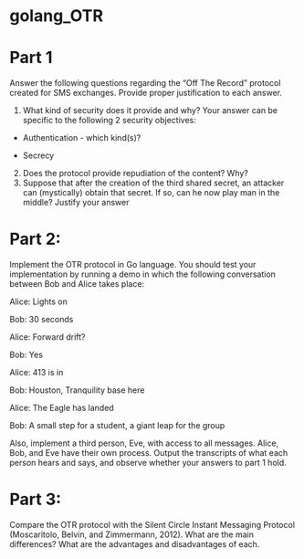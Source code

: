 # golang_OTR


# Part 1
Answer the following questions regarding the “Off The Record” protocol created for SMS exchanges. Provide proper justification to each answer.

1. What kind of security does it provide and why? Your answer can be specific to the following 2 security objectives:

- Authentication - which kind(s)?

- Secrecy

2. Does the protocol provide repudiation of the content? Why?
3. Suppose that after the creation of the third shared secret, an attacker can (mystically) obtain that secret. If so, can he now play man in the middle? Justify your answer

# Part 2: 
Implement the OTR protocol in Go language. You should test your implementation by running a demo in which the following conversation between Bob and Alice takes place:

Alice: Lights on

Bob: 30 seconds

Alice: Forward drift?

Bob: Yes

Alice: 413 is in

Bob: Houston, Tranquility base here

Alice: The Eagle has landed

Bob: A small step for a student, a giant leap for the group

Also, implement a third person, Eve, with access to all messages. Alice, Bob, and Eve have their own process.
Output the transcripts of what each person hears and says, and observe whether your answers to part 1 hold.

# Part 3: 
Compare the OTR protocol with the Silent Circle Instant Messaging Protocol (Moscaritolo, Belvin, and Zimmermann, 2012). What are the main differences? What are the advantages and disadvantages of each.

